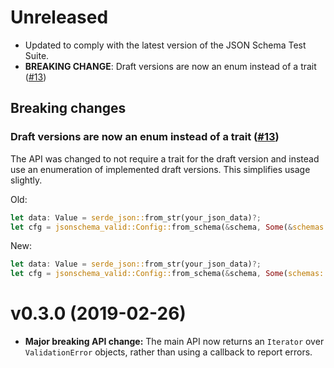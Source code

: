# Unreleased

* Updated to comply with the latest version of the JSON Schema Test Suite.
* **BREAKING CHANGE**: Draft versions are now an enum instead of a trait ([#13](https://github.com/mdboom/jsonschema-valid/pull/13))

## Breaking changes

### Draft versions are now an enum instead of a trait ([#13](https://github.com/mdboom/jsonschema-valid/pull/13))

The API was changed to not require a trait for the draft version and instead use an enumeration of implemented draft versions.
This simplifies usage slightly.

Old:

```rust
let data: Value = serde_json::from_str(your_json_data)?;
let cfg = jsonschema_valid::Config::from_schema(&schema, Some(&schemas::Draft6))?;
```

New:

```rust
let data: Value = serde_json::from_str(your_json_data)?;
let cfg = jsonschema_valid::Config::from_schema(&schema, Some(schemas::Draft::Draft6))?;
```

# v0.3.0 (2019-02-26)

* **Major breaking API change:** The main API now returns an `Iterator` over
  `ValidationError` objects, rather than using a callback to report errors.
